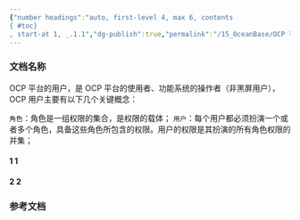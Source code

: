 ```yaml
---
{"number headings":"auto, first-level 4, max 6, contents
{ #toc}
, start-at 1, _.1.1","dg-publish":true,"permalink":"/15_OceanBase/OCP 平台的用户管理/","dgPassFrontmatter":true}
---
```



### 文档名称

OCP 平台的用户，是 OCP 平台的使用者、功能系统的操作者（非黑屏用户），OCP 用户主要有以下几个关键概念：

`角色`：角色是一组权限的集合，是权限的载体；
`用户`：每个用户都必须扮演一个或者多个角色，具备这些角色所包含的权限。用户的权限是其扮演的所有角色权限的并集；

#### 1 1


#### 2 2

### 参考文档
